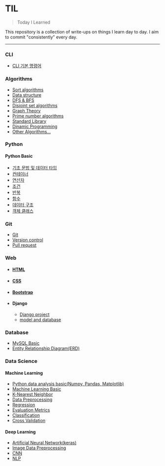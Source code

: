 # TIL
> Today I Learned

This repository is a collection of write-ups on things I learn day to day. I aim to commit "consistently" every day.

___
### CLI
- [CLI 기본 명령어](https://github.com/hw1004/1day1commit/blob/main/CLI/CLI_%EC%A0%95%ED%98%9C%EC%9B%90.md)

### Algorithms
- [Sort algorithms](https://github.com/hw1004/TIL/blob/main/algorithms/sort_algorithms.md)
- [Data structure](https://github.com/hw1004/TIL/blob/main/algorithms/data_structure.md)
- [DFS & BFS](https://github.com/hw1004/TIL/blob/main/algorithms/DFS_BFS.md)
- [Disjoint set algorithms](https://github.com/hw1004/TIL/blob/main/algorithms/disjoint_set_algorithms.md)
- [Graph Theory](https://github.com/hw1004/TIL/blob/main/algorithms/graph_theory.md)
- [Prime number algorithms](https://github.com/hw1004/TIL/blob/main/algorithms/prime_number_algorithm.md)
- [Standard Library](https://github.com/hw1004/TIL/blob/main/algorithms/standard_library.md)
- [Dinamic Programming](https://github.com/hw1004/TIL/blob/main/algorithms/dimanic_programming.md)
- [Other Algorithms...](https://github.com/hw1004/TIL/blob/main/algorithms/etc_algorithms.md)

### Python
#### Python Basic
- [기초 문법 및 데이터 타입](https://github.com/hw1004/1day1commit/blob/main/python/basic_syntax_and_datatype.md)
- [컨테이너](https://github.com/hw1004/1day1commit/blob/main/python/container.md)
- [연산자](https://github.com/hw1004/1day1commit/blob/main/python/operator.md)
- [조건](https://github.com/hw1004/1day1commit/blob/main/python/conditional_statement.md)
- [반복](https://github.com/hw1004/1day1commit/blob/main/python/loop_statement.md)
- [함수](https://github.com/hw1004/1day1commit/blob/main/python/function.md)
- [데이터 구조](https://github.com/hw1004/1day1commit/blob/main/python/data_structure.md)
- [객체 클래스](https://github.com/hw1004/1day1commit/blob/main/python/oop.md)

### Git
- [Git](https://github.com/hw1004/1day1commit/blob/main/git/git_%EC%A0%95%ED%98%9C%EC%9B%90.md)
- [Version control](https://github.com/hw1004/1day1commit/blob/main/git/git_version.md)
- [Pull request](https://github.com/hw1004/1day1commit/blob/main/git/git_pull_request.md)


### Web
- #### [HTML](https://github.com/hw1004/TIL/blob/main/web/HTML/html_basic.md)
- #### [CSS](https://github.com/hw1004/TIL/blob/main/web/CSS/css_basic.md)
- #### [Bootstrap](https://github.com/hw1004/1day1commit/tree/main/web/Bootstrap)
- #### Django
  - [Django project](https://github.com/hw1004/TIL/blob/main/django/django_basic.md)
  - [model and database](https://github.com/hw1004/TIL/blob/main/django/model.md)

### Database
- [MySQL Basic](https://github.com/hw1004/TIL/blob/main/DB/MySQL.md)
- [Entity Relationship Diagram(ERD)](https://github.com/hw1004/TIL/blob/main/DB/ERD.md)

### Data Science
#### Machine Learning
- [Python data analysis basic(Numpy, Pandas, Matplotlib)](https://github.com/hw1004/TIL/blob/main/DATA_SCIENCE/python/python_analysis_packages.md)
- [Machine Learning Basic](https://github.com/hw1004/TIL/blob/main/DATA_SCIENCE/machine_learning/machine_learning_basic.md)
- [K-Nearest Neighbor](https://github.com/hw1004/TIL/tree/main/DATA_SCIENCE/machine_learning/01_KNN)
- [Data Preprocessing](https://github.com/hw1004/TIL/tree/main/DATA_SCIENCE/machine_learning/02_Data_preprocessing)
- [Regression](https://github.com/hw1004/TIL/tree/main/DATA_SCIENCE/machine_learning/03_Regression)
- [Evaluation Metrics](https://github.com/hw1004/TIL/blob/main/DATA_SCIENCE/machine_learning/04_Evaluation_Metric/evaluation_metric.md)
- [Classification](https://github.com/hw1004/TIL/tree/main/DATA_SCIENCE/machine_learning/05_Classification)
- [Cross Validation](https://github.com/hw1004/TIL/blob/main/DATA_SCIENCE/machine_learning/06_Model_Selection/model_selection.md)

#### Deep Learning
- [Artificial Neural Network(keras)](https://github.com/hw1004/TIL/tree/main/DATA_SCIENCE/deep_learning/01_Artificial_Neural_Network)
- [Image Data Preprocessing](https://github.com/hw1004/TIL/tree/main/DATA_SCIENCE/deep_learning/02_Data_preprocessing)
- [CNN](https://github.com/hw1004/TIL/tree/main/DATA_SCIENCE/deep_learning/03_CNN)
- [NLP](https://github.com/hw1004/TIL/tree/main/DATA_SCIENCE/deep_learning/04_NLP)